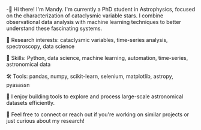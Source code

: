 -👋 Hi there! I'm Mandy.
I'm currently a PhD student in Astrophysics, focused on the characterization of cataclysmic variable stars. 
I combine observational data analysis with machine learning techniques to better understand these fascinating systems.

🔭 Research interests: cataclysmic variables, time-series analysis, spectroscopy, data science

🧠 Skills: Python, data science, machine learning, automation, time-series, astronomical data

🛠️ Tools: pandas, numpy, scikit-learn, selenium, matplotlib, astropy, pyasassn

🌌 I enjoy building tools to explore and process large-scale astronomical datasets efficiently.

💬 Feel free to connect or reach out if you're working on similar projects or just curious about my research!

<!---
astromandy/astromandy is a ✨ special ✨ repository because its `README.md` (this file) appears on your GitHub profile.
You can click the Preview link to take a look at your changes.
--->
